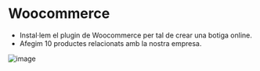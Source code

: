 # Woocommerce

- Instal·lem el plugin de Woocommerce per tal de crear una botiga online.
- Afegim 10 productes relacionats amb la nostra empresa.

![image](https://github.com/XaSaFa/MP08-23-24/assets/110727546/9101907c-1277-4508-86ee-7ea840e1dd65)

